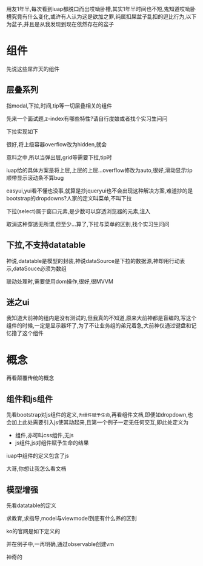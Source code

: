 用友1年半,每次看到iuap都脱口而出哎呦卧槽,其实1年半时间也不短,鬼知道哎呦卧槽究竟有什么变化,或许有人认为这是欲加之罪,纯属扣屎盆子乱扣的逗比行为,以下为盆子,并且是从我发现到现在依然存在的盆子

# 组件

先说这些屌炸天的组件

## 层叠系列

指modal,下拉,时间,tip等一切层叠相关的组件

先来一个面试题,z-index有哪些特性?请自行度娘或者找个实习生问问

下拉实现如下

很好,将上级容器overflow改为hidden,就会



意料之中,所以当弹出层,grid等需要下拉,tip时

iuap给的具体方案是将上层,上层的上层...overflow修改为auto,很好,滑动显示tip顺带显示滚动条不算bug



easyui,yui看不懂也没事,就算是抄jqueryui也不会出现这种解决方案,难道抄的是bootstrap的dropdowns?人家的定义叫菜单,不叫下拉

下拉\(select\)属于窗口元素,是少数可以穿透浏览器的元素,注入





取消这种穿透无所谓,但至少...算了,下拉与菜单的区别,找个实习生问问



## 下拉,不支持datatable

神说,datatable是模型的封装,神说dataSource是下拉的数据源,神却用行动表示,dataSouce必须为数组

联动处理时,需要使用dom操作,很好,很MVVM

## 迷之ui



我知道大前神的组内是没有测试的,但我真的不知道,原来大前神都是盲编的,写这个组件的时候,一定是显示器坏了,为了不让业务组的弟兄着急,大前神仅通过键盘和记忆撸了这个组件



# 概念

再看颠覆传统的概念

## 组件和js组件

先看bootstrap对js组件的定义,`为组件赋予生命`,再看组件文档,即便如dropdown,也会加上此处需要引入js使其动起来,且第一个例子一定无任何交互,即此处定义为

* 组件,亦可叫css组件,无js
* js组件,js对组件赋予生命的结果

iuap中组件的定义包含了js

大哥,你想让我怎么看文档

## 模型增强

先看datatable的定义



求教育,求指导,model与viewmodel到底有什么养的区别

ko的官网是如下定义的

并在例子中,一再明确,通过observable创建vm

神奇的



